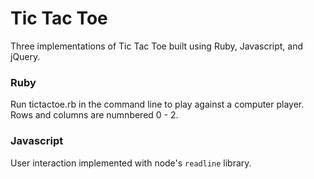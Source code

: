 # Tic Tac Toe
Three implementations of Tic Tac Toe built using Ruby, Javascript, and jQuery.

### Ruby
Run tictactoe.rb in the command line to play against a computer player.  Rows and columns are numnbered 0 - 2.

### Javascript
User interaction implemented with node's `readline` library.